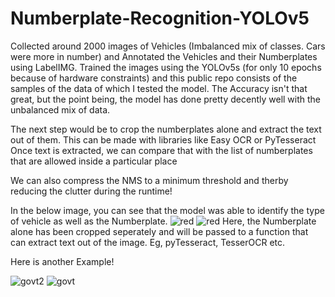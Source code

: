 # Numberplate-Recognition-YOLOv5

Collected around 2000 images of Vehicles (Imbalanced mix of classes. Cars were more in number) and Annotated the Vehicles and their Numberplates using LabelIMG.
Trained the images using the YOLOv5s (for only 10 epochs because of hardware constraints) and this public repo consists of the samples of the data of which I tested the model.
The Accuracy isn't that great, but the point being, the model has done pretty decently well with the unbalanced mix of data. 

The next step would be to crop the numberplates alone and extract the text out of them. This can be made with libraries like Easy OCR or PyTesseract 
Once text is extracted, we can compare that with the list of numberplates that are allowed inside a particular place

We can also compress the NMS to a minimum threshold and therby reducing the clutter during the runtime! 


In the below image, you can see that the model was able to identify the type of vehicle as well as the Numberplate.
![red](https://user-images.githubusercontent.com/20862520/147906666-4aa7f3c0-abc7-4bde-a773-404685f390f7.jpg)
![red](https://user-images.githubusercontent.com/20862520/147911514-262d3cca-8f0c-4a6e-981b-344904a2739b.jpg)
Here, the Numberplate alone has been cropped seperately and will be passed to a function that can extract text out of the image. Eg, pyTesseract, TesserOCR etc.



Here is another Example! 



![govt2](https://user-images.githubusercontent.com/20862520/147918344-aa80d3a0-26a0-4f69-8ae0-602e0f262fda.jpg)
![govt](https://user-images.githubusercontent.com/20862520/147918358-4ddbc47d-7162-4ff0-9f93-037600c78221.jpg)







